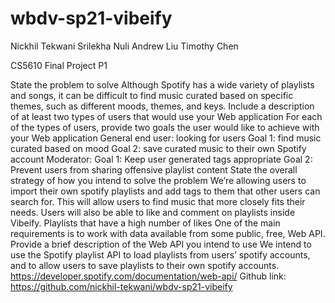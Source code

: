 # wbdv-sp21-vibeify
Nickhil Tekwani
Srilekha Nuli
Andrew Liu
Timothy Chen

CS5610 Final Project P1

State the problem to solve
Although Spotify has a wide variety of playlists and songs, it can be difficult to find music curated based on specific themes, such as different moods, themes, and keys.
Include a description of at least two types of users that would use your Web application
For each of the types of users, provide two goals the user would like to achieve with your Web application
General end user: looking for users 
Goal 1: find music curated based on mood
Goal 2: save curated music to their own Spotify account
Moderator:
Goal 1: Keep user generated tags appropriate
Goal 2: Prevent users from sharing offensive playlist content
State the overall strategy of how you intend to solve the problem
We’re allowing users to import their own spotify playlists and add tags to them that other users can search for. This will allow users to find music that more closely fits their needs. Users will also be able to like and comment on playlists inside Vibeify. Playlists that have a high number of likes
One of the main requirements is to work with data available from some public, free, Web API. Provide a brief description of the Web API you intend to use
We intend to use the Spotify playlist API to load playlists from users’ spotify accounts, and to allow users to save playlists to their own spotify accounts.
https://developer.spotify.com/documentation/web-api/
Github link: https://github.com/nickhil-tekwani/wbdv-sp21-vibeify
